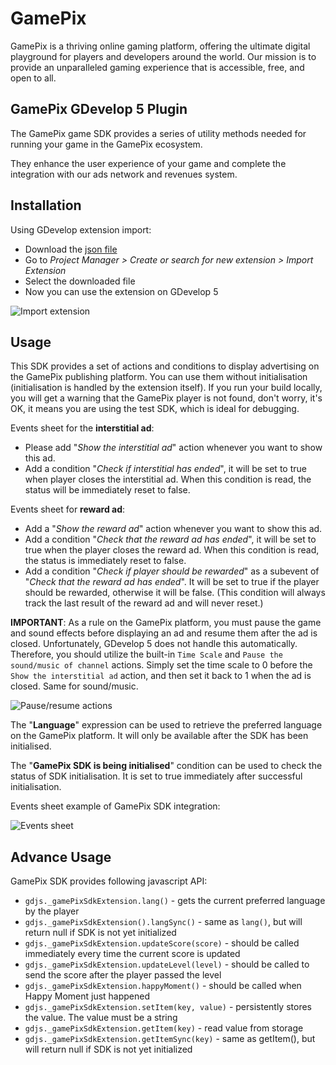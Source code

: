 # GamePix

GamePix is a thriving online gaming platform, offering the ultimate digital playground for players and developers around the world. Our mission is to provide an unparalleled gaming experience that is accessible, free, and open to all. 

## GamePix GDevelop 5 Plugin

The GamePix game SDK provides a series of utility methods needed for running your game in the GamePix ecosystem.

They enhance the user experience of your game and complete the integration with our ads network and revenues system.

## Installation

Using GDevelop extension import:

* Download the [json file](https://integration.gamepix.com/sdk/plugins/gdevelop/gdevelop-5.json)
* Go to *Project Manager > Create or search for new extension > Import Extension*
* Select the downloaded file
* Now you can use the extension on GDevelop 5

![Import extension](https://gpx-porting.s3.eu-central-1.amazonaws.com/docs/gdevelop-import.jpg)

## Usage

This SDK provides a set of actions and conditions to display advertising on the GamePix publishing platform. You can use them without initialisation (initialisation is handled by the extension itself). If you run your build locally, you will get a warning that the GamePix player is not found, don't worry, it's OK, it means you are using the test SDK, which is ideal for debugging.

Events sheet for the **interstitial ad**:

* Please add "*Show the interstitial ad*" action whenever you want to show this ad.
* Add a condition "*Check if interstitial has ended*", it will be set to true when player closes the interstitial ad. When this condition is read, the status will be immediately reset to false.


Events sheet for **reward ad**:

* Add a "*Show the reward ad*" action whenever you want to show this ad.
* Add a condition "*Check that the reward ad has ended*", it will be set to true when the player closes the reward ad. When this condition is read, the status is immediately reset to false.
* Add a condition "*Check if player should be rewarded*" as a subevent of "*Check that the reward ad has ended*". It will be set to true if the player should be rewarded, otherwise it will be false. (This condition will always track the last result of the reward ad and will never reset.)

**IMPORTANT**: As a rule on the GamePix platform, you must pause the game and sound effects before displaying an ad and resume them after the ad is closed. Unfortunately, GDevelop 5 does not handle this automatically. Therefore, you should utilize the built-in `Time Scale` and `Pause the sound/music of channel` actions. Simply set the time scale to 0 before the `Show the interstitial ad` action, and then set it back to 1 when the ad is closed. Same for sound/music.

![Pause/resume actions](https://gpx-porting.s3.eu-central-1.amazonaws.com/docs/gdevelop-pause-resume.png)

The "**Language**" expression can be used to retrieve the preferred language on the GamePix platform. It will only be available after the SDK has been initialised.

The "**GamePix SDK is being initialised**" condition can be used to check the status of SDK initialisation. It is set to true immediately after successful initialisation.

Events sheet example of GamePix SDK integration:

![Events sheet](https://gpx-porting.s3.eu-central-1.amazonaws.com/docs/gamepix-sdk-gdevelop.png)

## Advance Usage

GamePix SDK provides following javascript API:

* `gdjs._gamePixSdkExtension.lang()` - gets the current preferred language by the player
* `gdjs._gamePixSdkExtension().langSync()` - same as `lang()`, but will return null if SDK is not yet initialized
* `gdjs._gamePixSdkExtension.updateScore(score)` - should be called immediately every time the current score is updated
* `gdjs._gamePixSdkExtension.updateLevel(level)` - should be called to send the score after the player passed the level
* `gdjs._gamePixSdkExtension.happyMoment()` - should be called when Happy Moment just happened
* `gdjs._gamePixSdkExtension.setItem(key, value)` - persistently stores the value. The value must be a string
* `gdjs._gamePixSdkExtension.getItem(key)` - read value from storage
* `gdjs._gamePixSdkExtension.getItemSync(key)` - same as getItem(), but will return null if SDK is not yet initialized

